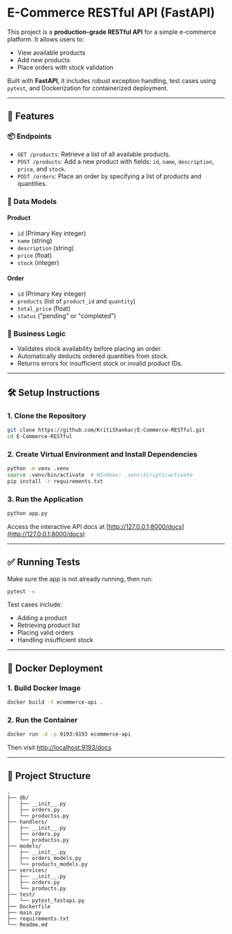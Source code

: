 # E-Commerce RESTful API (FastAPI)

This project is a **production-grade RESTful API** for a simple e-commerce platform. It allows users to:

* View available products
* Add new products
* Place orders with stock validation

Built with **FastAPI**, it includes robust exception handling, test cases using `pytest`, and Dockerization for containerized deployment.

---

## 🚀 Features

### 📦 Endpoints

* `GET /products`: Retrieve a list of all available products.
* `POST /products`: Add a new product with fields: `id`, `name`, `description`, `price`, and `stock`.
* `POST /orders`: Place an order by specifying a list of products and quantities.

### 🧱 Data Models

#### Product

* `id` (Primary Key integer)
* `name` (string)
* `description` (string)
* `price` (float)
* `stock` (integer)

#### Order

* `id` (Primary Key integer)
* `products` (list of `product_id` and `quantity`)
* `total_price` (float)
* `status` ("pending" or "completed")

### 🧠 Business Logic

* Validates stock availability before placing an order.
* Automatically deducts ordered quantities from stock.
* Returns errors for insufficient stock or invalid product IDs.

---

## 🛠 Setup Instructions

### 1. Clone the Repository

```bash
git clone https://github.com/KritiShankar/E-Commerce-RESTful.git
cd E-Commerce-RESTful
```

### 2. Create Virtual Environment and Install Dependencies

```bash
python -m venv .venv
source .venv/bin/activate  # Windows: .venv\Scripts\activate
pip install -r requirements.txt
```

### 3. Run the Application

```bash
python app.py
```

Access the interactive API docs at [http://127.0.0.1:8000/docs](http://127.0.0.1:8000/docs)

---

## ✅ Running Tests

Make sure the app is not already running, then run:

```bash
pytest -v
```

Test cases include:

* Adding a product
* Retrieving product list
* Placing valid orders
* Handling insufficient stock

---

## 🐳 Docker Deployment

### 1. Build Docker Image

```bash
docker build -t ecommerce-api .
```

### 2. Run the Container

```bash
docker run -d -p 9193:9193 ecommerce-api
```

Then visit [http://localhost:9193/docs](http://localhost:9193/docs)

---

## 📁 Project Structure

```
.
├── db/
│   ├── __init__.py
│   ├── orders.py
│   └── productss.py
├── handlers/
│   ├── __init__.py
│   ├── orders.py
│   └── productss.py
├── models/
│   ├── __init__.py
│   ├── orders_models.py
│   └── products_models.py    
├── services/
│   ├── __init__.py
│   ├── orders.py
│   └── products.py
├── test/
│   └── pytest_fastapi.py
├── Dockerfile
├── main.py
├── requirements.txt
└── Readme.md
```

